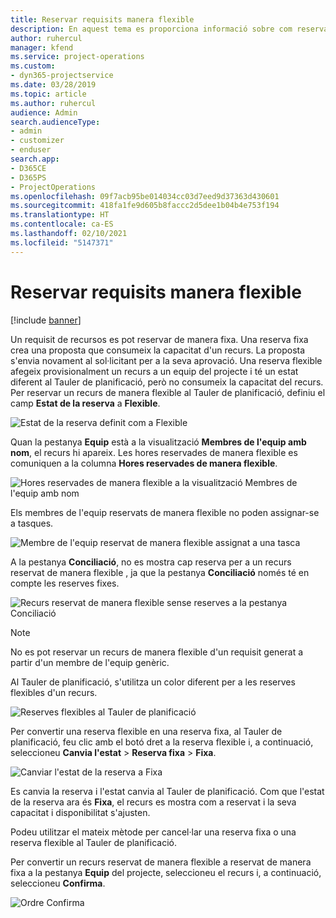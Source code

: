 ```yaml
---
title: Reservar requisits manera flexible
description: En aquest tema es proporciona informació sobre com reservar requisits de manera flexible.
author: ruhercul
manager: kfend
ms.service: project-operations
ms.custom:
- dyn365-projectservice
ms.date: 03/28/2019
ms.topic: article
ms.author: ruhercul
audience: Admin
search.audienceType:
- admin
- customizer
- enduser
search.app:
- D365CE
- D365PS
- ProjectOperations
ms.openlocfilehash: 09f7acb95be014034cc03d7eed9d37363d430601
ms.sourcegitcommit: 418fa1fe9d605b8faccc2d5dee1b04b4e753f194
ms.translationtype: HT
ms.contentlocale: ca-ES
ms.lasthandoff: 02/10/2021
ms.locfileid: "5147371"
---
```

# <a name="soft-book-requirements"></a>Reservar requisits manera flexible

[!include [banner](../includes/psa-now-project-operations.md)]

Un requisit de recursos es pot reservar de manera fixa. Una reserva fixa crea una proposta que consumeix la capacitat d'un recurs. La proposta s'envia novament al sol·licitant per a la seva aprovació. Una reserva flexible afegeix provisionalment un recurs a un equip del projecte i té un estat diferent al Tauler de planificació, però no consumeix la capacitat del recurs. Per reservar un recurs de manera flexible al Tauler de planificació, definiu el camp **Estat de la reserva** a **Flexible**.

![Estat de la reserva definit com a Flexible](media/Resource-Management-image77.png)

Quan la pestanya **Equip** està a la visualització **Membres de l'equip amb nom**, el recurs hi apareix. Les hores reservades de manera flexible es comuniquen a la columna **Hores reservades de manera flexible**.

![Hores reservades de manera flexible a la visualització Membres de l'equip amb nom](media/Resource-Management-image78.png)

Els membres de l'equip reservats de manera flexible no poden assignar-se a tasques.

![Membre de l'equip reservat de manera flexible assignat a una tasca](media/Resource-Management-image79.png)

A la pestanya **Conciliació**, no es mostra cap reserva per a un recurs reservat de manera flexible , ja que la pestanya **Conciliació** només té en compte les reserves fixes.

![Recurs reservat de manera flexible sense reserves a la pestanya Conciliació](media/Resource-Management-image80.png)

> [!NOTE]
> No es pot reservar un recurs de manera flexible d'un requisit generat a partir d'un membre de l'equip genèric.

Al Tauler de planificació, s'utilitza un color diferent per a les reserves flexibles d'un recurs.

![Reserves flexibles al Tauler de planificació](media/Resource-Management-image81.png)

Per convertir una reserva flexible en una reserva fixa, al Tauler de planificació, feu clic amb el botó dret a la reserva flexible i, a continuació, seleccioneu **Canvia l'estat** \> **Reserva fixa** \> **Fixa**.

![Canviar l'estat de la reserva a Fixa](media/Resource-Management-image82.png)

Es canvia la reserva i l'estat canvia al Tauler de planificació. Com que l'estat de la reserva ara és **Fixa**, el recurs es mostra com a reservat i la seva capacitat i disponibilitat s'ajusten.

Podeu utilitzar el mateix mètode per cancel·lar una reserva fixa o una reserva flexible al Tauler de planificació.

Per convertir un recurs reservat de manera flexible a reservat de manera fixa a la pestanya **Equip** del projecte, seleccioneu el recurs i, a continuació, seleccioneu **Confirma**.

![Ordre Confirma](media/Resource-Management-image83.png)
